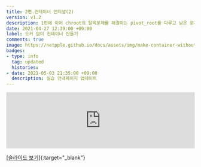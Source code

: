 ```yaml
---
title: 2편.컨테이너 인터널(2)
version: v1.2
description: 1편에 이어 chroot의 탈옥문제를 해결하는 pivot_root를 다루고 남은 문제들을 해결하는 컨테이너의 발전과정을 살펴봅니다. 컨테이너가 신기술, 유행 같은 것이라고 생각했었는데, 나름 역사와 사연이 많은 친구네요. chroot로 시작하여 지금의 컨테이너로 성장하기까지 어떤 문제들이 있었고 그러한 문제들을 어떻게 해결하여 왔는지를 다뤄봅니다.
date: 2021-04-27 12:39:00 +09:00
label: 도커 없이 컨테이너 만들기
comments: true
image: https://netpple.github.io/docs/assets/img/make-container-without-docker-intro-2.png
badges:
- type: info
  tag: updated
  histories:
- date: 2021-05-03 21:35:00 +09:00
  description: 실습 안내페이지 업데이트
---
```

<div class="responsive-wrap">
    <iframe src="https://docs.google.com/presentation/d/e/2PACX-1vQ8Umma-Erc8I2_5CGfAVnzUYLzj0Aheq8XZoeLlJI5ox3pGdIwJHFP8FrObmKV1K2BbT9zgdZKTNUO/embed?start=false&loop=false&delayms=3000" frameborder="0" width="100%" allowfullscreen="true" mozallowfullscreen="true" webkitallowfullscreen="true"></iframe>
</div>

[[슬라이드 보기]](https://docs.google.com/presentation/d/1ROUHDBp1l7oP6wcCO-kfj9tQHHjDQg5gFm1FXr5IB1I/edit#){:target="_blank"}